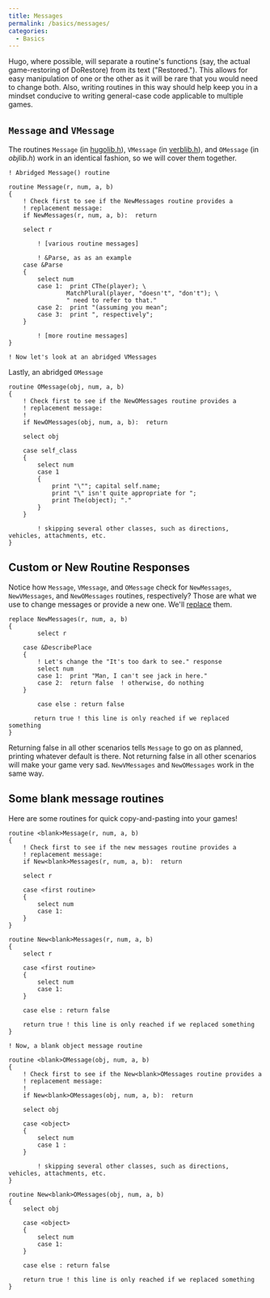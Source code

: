 ```yaml
---
title: Messages
permalink: /basics/messages/
categories: 
  - Basics
---
```


Hugo, where possible, will separate a routine's functions (say, the
actual game-restoring of DoRestore) from its text ("Restored."). This
allows for easy manipulation of one or the other as it will be rare that
you would need to change both. Also, writing routines in this way should
help keep you in a mindset conducive to writing general-case code
applicable to multiple games.

## `Message` and `VMessage`

The routines `Message` (in [hugolib.h](/library/hugolib.h/)),
`VMessage` (in [verblib.h](/library/verblib/)), and `OMessage` (in
*objlib.h*) work in an identical fashion, so we will
cover them together.


    ! Abridged Message() routine

    routine Message(r, num, a, b)
    {
        ! Check first to see if the NewMessages routine provides a
        ! replacement message:
        if NewMessages(r, num, a, b):  return

        select r

            ! [various routine messages]

            ! &Parse, as as an example
        case &Parse
        {
            select num
            case 1:  print CThe(player); \
                    MatchPlural(player, "doesn't", "don't"); \
                    " need to refer to that."
            case 2:  print "(assuming you mean";
            case 3:  print ", respectively";
        }

            ! [more routine messages]
    }

    ! Now let's look at an abridged VMessages

Lastly, an abridged `OMessage`

    routine OMessage(obj, num, a, b)
    {
        ! Check first to see if the NewOMessages routine provides a
        ! replacement message:
        !
        if NewOMessages(obj, num, a, b):  return

        select obj

        case self_class
        {
            select num
            case 1
            {
                print "\""; capital self.name;
                print "\" isn't quite appropriate for ";
                print The(object); "."
            }
        }

            ! skipping several other classes, such as directions, vehicles, attachments, etc.
    }

## Custom or New Routine Responses

Notice how `Message`, `VMessage`, and `OMessage` check for
`NewMessages`, `NewVMessages`, and `NewOMessages` routines,
respectively? Those are what we use to change messages or provide a new
one. We'll [replace](/guts/replace/) them.

    replace NewMessages(r, num, a, b)
    {
            select r

        case &DescribePlace
        {
            ! Let's change the "It's too dark to see." response
            select num
            case 1:  print "Man, I can't see jack in here."
            case 2:  return false  ! otherwise, do nothing
        }

            case else : return false

           return true ! this line is only reached if we replaced something
    }

Returning false in all other scenarios tells `Message` to go on as
planned, printing whatever default is there. Not returning false in all
other scenarios will make your game very sad.
`NewVMessages` and `NewOMessages` work in the same way.

## Some blank message routines

Here are some routines for quick copy-and-pasting into your games!

    routine <blank>Message(r, num, a, b)
    {
        ! Check first to see if the new messages routine provides a
        ! replacement message:
        if New<blank>Messages(r, num, a, b):  return

        select r

        case <first routine>
        {
            select num
            case 1:
        }
    }

    routine New<blank>Messages(r, num, a, b)
    {
        select r

        case <first routine>
        {
            select num
            case 1:
        }

        case else : return false

        return true ! this line is only reached if we replaced something
    }

    ! Now, a blank object message routine

    routine <blank>OMessage(obj, num, a, b)
    {
        ! Check first to see if the New<blank>OMessages routine provides a
        ! replacement message:
        !
        if New<blank>OMessages(obj, num, a, b):  return

        select obj

        case <object>
        {
            select num
            case 1 :
        }

            ! skipping several other classes, such as directions, vehicles, attachments, etc.
    }

    routine New<blank>OMessages(obj, num, a, b)
    {
        select obj

        case <object>
        {
            select num
            case 1:
        }

        case else : return false

        return true ! this line is only reached if we replaced something
    }

